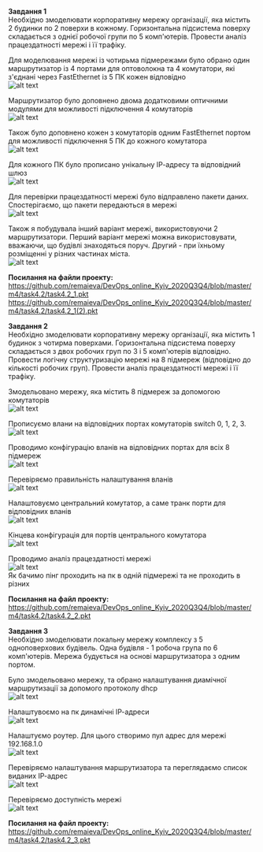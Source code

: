 <b>Завдання 1</b> <br/>
Необхідно змоделювати корпоративну мережу організації, яка містить 2 будинки по 2 поверхи в кожному. Горизонтальна підсистема поверху складається з однієї робочої групи по 5 комп'ютерів. Провести аналіз працездатності мережі і її трафіку.<br/>

Для моделювання мережі із чотирьма підмережами було обрано один маршрутизатор із 4 портами для оптоволокна та 4 комутатори, які з'єднані через FastEthernet  із 5 ПК кожен відповідно <br/>
![alt text](/m4/task4.2/Network.PNG) <br />

Маршрутизатор було доповнено двома додатковими оптичними модулями для можливості підключення 4 комутаторів <br />
![alt text](/m4/task4.2/OpticModule.PNG) <br />

Також було доповнено кожен з комутаторів одним FastEthernet портом для можливості підключення 5 ПК до кожного комутатора <br />
![alt text](/m4/task4.2/FaModule.PNG) <br />

Для кожного ПК було прописано унікальну ІР-адресу та відповідний шлюз <br />
![alt text](/m4/task4.2/Gateway.PNG) <br />

Для перевірки працездатності мережі було відправлено пакети даних. Спостерігаємо, що пакети передаються в мережі  <br />
![alt text](/m4/task4.2/Run.PNG) <br />

Також я побудувала інший варіант мережі, використовуючи 2 маршрутизатори. Перший варіант мережі можна використовувати, вважаючи, що будівлі знаходяться поруч. Другий - при їхньому розміщенні у різних частинах міста. <br />
![alt text](/m4/task4.2/Routers.PNG) <br />

<b>Посилання на файли проекту:</b> <br />
https://github.com/remaieva/DevOps_online_Kyiv_2020Q3Q4/blob/master/m4/task4.2/task4.2_1.pkt <br />
https://github.com/remaieva/DevOps_online_Kyiv_2020Q3Q4/blob/master/m4/task4.2/task4.2_1(2).pkt <br />

<b>Завдання 2</b> <br/>
Необхідно змоделювати корпоративну мережу організації, яка містить 1 будинок з чотирма поверхами. Горизонтальна підсистема поверху складається з двох робочих груп по 3 і 5 комп'ютерів відповідно. Провести логічну структуризацію мережі на 8 підмереж (відповідно до кількості робочих груп). Провести аналіз працездатності мережі і її трафіку. <br/>

Змодельовано мережу, яка містить 8 підмереж за допомогою комутаторів  <br />
![alt text](/m4/task4.2/Network(2).PNG) <br />

Прописуємо влани на відповідних портах комутаторів switch 0, 1, 2, 3.  <br />
![alt text](/m4/task4.2/Vlan_conf.PNG) <br />

Проводимо конфігурацію вланів на відповідних портах для всіх 8 підмереж <br />
![alt text](/m4/task4.2/Vlan_fa.PNG) <br />

Перевіряємо правильність налаштування вланів <br />
![alt text](/m4/task4.2/Vlan_brief.PNG) <br />

Налаштовуємо центральний комутатор, а саме транк порти для відповідних вланів <br />
![alt text](/m4/task4.2/Central.PNG) <br />

Кінцева конфігурація для портів центрального комутатора <br />
![alt text](/m4/task4.2/Central_conf.PNG) <br />

Проводимо аналіз працездатності мережі <br />
![alt text](/m4/task4.2/Ping.PNG) <br />
Як бачимо пінг проходить на пк в одній підмережі та не проходить в різних <br />

<b>Посилання на файл проекту:</b> <br />
https://github.com/remaieva/DevOps_online_Kyiv_2020Q3Q4/blob/master/m4/task4.2/task4.2_2.pkt<br />

<b>Завдання 3</b> <br/>
Необхідно змоделювати локальну мережу комплексу з 5 одноповерхових будівель. Одна будівля - 1 робоча група по 6 комп'ютерів. Мережа будується на основі маршрутизатора з одним портом. <br/>

Було змодельовано мережу, та обрано налаштування диамічної маршрутизації за допомого протоколу dhcp <br />
![alt text](/m4/task4.2/Network(3).PNG) <br />

Налаштувоємо на пк динамічні ІР-адреси <br />
![alt text](/m4/task4.2/pc.PNG) <br />

Налаштуємо роутер. Для цього створимо пул адрес для мережі 192.168.1.0 <br />
![alt text](/m4/task4.2/dhcp.PNG) <br />

Перевіряємо налаштування маршрутизатора та переглядаємо список виданих ІР-адрес <br />
![alt text](/m4/task4.2/addr.PNG) <br />

Перевіряємо доступність мережі <br />
![alt text](/m4/task4.2/Ping3.PNG) <br />

<b>Посилання на файл проекту:</b> <br />
https://github.com/remaieva/DevOps_online_Kyiv_2020Q3Q4/blob/master/m4/task4.2/task4.2_3.pkt<br />
